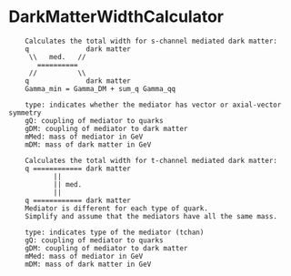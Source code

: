 # DarkMatterWidthCalculator

        Calculates the total width for s-channel mediated dark matter:
        q              dark matter
         \\   med.   //
           ========== 
         //          \\
        q              dark matter
        Gamma_min = Gamma_DM + sum_q Gamma_qq

        type: indicates whether the mediator has vector or axial-vector symmetry
        gQ: coupling of mediator to quarks
        gDM: coupling of mediator to dark matter
        mMed: mass of mediator in GeV
        mDM: mass of dark matter in GeV

        Calculates the total width for t-channel mediated dark matter:
        q ============ dark matter
               ||
               || med.
               ||
        q ============ dark matter
        Mediator is different for each type of quark. 
        Simplify and assume that the mediators have all the same mass.

        type: indicates type of the mediator (tchan)
        gQ: coupling of mediator to quarks
        gDM: coupling of mediator to dark matter
        mMed: mass of mediator in GeV
        mDM: mass of dark matter in GeV
